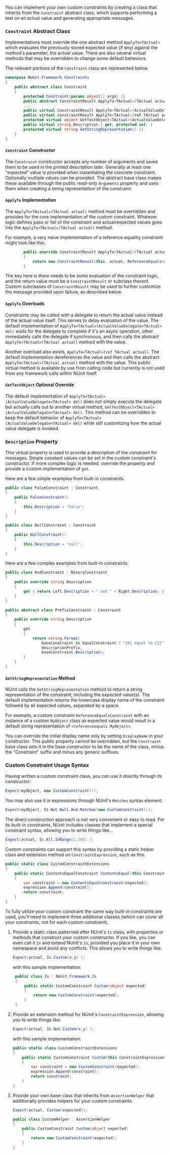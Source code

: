 
You can implement your own custom constraints by creating a class that 
inherits from the `Constraint` abstract class, which supports performing a 
test on an actual value and generating appropriate messages.

### `Constraint` Abstract Class

Implementations must override the one abstract method `ApplyTo<TActual>` which
evaluates the previously stored expected value (if any) against the method's 
parameter, the actual value. There are also several virtual methods that may be
overridden to change some default behaviors.

The relevant portions of the `Constraint` class are represented below.
   
```C#
namespace NUnit.Framework.Constraints
{
    public abstract class Constraint
    {
        protected Constraint(params object[] args) {}
        public abstract ConstraintResult ApplyTo<TActual>(TActual actual);
        ...
        public virtual ConstraintResult ApplyTo<TActual>(ActualValueDelegate<TActual> del) {}
        public virtual ConstraintResult ApplyTo<TActual>(ref TActual actual) {}
        protected virtual object GetTestObject<TActual>(ActualValueDelegate<TActual> del) {}
        public virtual string Description { get; protected set; }
        protected virtual string GetStringRepresentation() {}
    }
}
```

#### `Constraint` Constructor

The `Constraint` constructor accepts any number of arguments and saves them to be used
in the printed description later. Generally at least one "expected" value is provided
when instantiating the concrete constraint. Optionally multiple values can be provided.
The abstract base class makes these available through the public read-only `Arguments`
property and uses them when creating a string representation of the constraint.

#### `ApplyTo` Implementation

The `ApplyTo<TActual>(TActual actual)` method must be overridden and provides for the
core implementation of the custom constraint. Whatever logic defines pass or fail
of the constraint and actual/expected values goes into the `ApplyTo<TActual>(TActual actual)`
method.

For example, a very naive implementation of a reference equality constraint might look 
like this:

```C#
        public override ConstraintResult ApplyTo<TActual>(TActual actual)
        {
            return new ConstraintResult(this, actual, ReferenceEquals(actual, Arguments[0]));
        }
```

The key here is there needs to be some evaluation of the constraint logic, and the return value
must be a `ConstraintResult` or subclass thereof. Custom subclasses of `ConstraintResult` may
be used to further customize the message provided upon failure, as described below.

#### `ApplyTo` Overloads

Constraints may be called with a delegate to return the actual value instead of the actual
value itself. This serves to delay evaluation of the value. The default implementation
of `ApplyTo<TActual>(ActualValueDelegate<TActual> del)` waits for the delegate to
complete if it's an async operation, other immediately calls the delegate if synchronous, and 
then calls the abstract `ApplyTo<TActual>(TActual actual)` method with the value.

Another overload also exists, `ApplyTo<TActual>(ref TActual actual)`. The default implementation
dereferences the value and then calls the abstract `ApplyTo<TActual>(TActual actual)` method 
with the value. This public virtual method is available by use from calling code but currently
is not used from any framework calls within NUnit itself.

#### `GetTestObject` Optional Override

The default implementation of `ApplyTo<TActual>(ActualValueDelegate<TActual> del)` does not
simply execute the delegate but actually calls out to another virtual method, 
`GetTestObject<TActual>(ActualValueDelegate<TActual> del)`. This method can be overridden to
 keep the default behavior of `ApplyTo<TActual>(ActualValueDelegate<TActual> del)` while still
 customizing how the actual value delegate is invoked.

### `Description` Property

This virtual property is used to provide a description of the constraint for messages. Simple
constant values can be set in the custom constraint's constructor. If more complex logic is
needed, override the property and provide a custom implementation of `get`.

Here are a few simple examples from built-in constraints.

```C#
public class FalseConstraint : Constraint
{
    public FalseConstraint()
    {
        this.Description = "False";
    }
}

public class NullConstraint : Constraint
{
    public NullConstraint()
    {
        this.Description = "null";
    }
}
```
    
Here are a few complex examples from built-in constraints.

```C#
public class AndConstraint : BinaryConstraint
{
    public override string Description
    {
        get { return Left.Description + " and " + Right.Description; }
    }
}

public abstract class PrefixConstraint : Constraint
{
    public override string Description
    {
        get
        {
            return string.Format(
                baseConstraint is EqualConstraint ? "{0} equal to {1}" : "{0} {1}", 
                descriptionPrefix, 
                baseConstraint.Description);
        }
    }
}
```

#### `GetStringRepresentation` Method

NUnit calls the `GetStringRepresentation` method to return a string representation of the
constraint, including the expected value(s). The default implementation returns the lowercase
display name of the constraint followed by all expected values, separated by a space. 

For example, a custom constraint `ReferenceEqualsConstraint` with an instance of a custom
`MyObject` class as expected value would result in a default string representation of 
`<referenceequals MyObject>`.

You can override the initial display name only by setting `DisplayName` in your constructor.
This public property cannot be overridden, but the `Constraint` base class sets it in the 
base constructor to be the name of the class, minus the "Constraint" suffix and minus
any generic suffixes.

### Custom Constraint Usage Syntax

Having written a custom constraint class, you can use it directly through its constructor:

```C#
Expect(myObject, new CustomConstraint());
```

You may also use it in expressions through NUnit's `Matches` syntax element:

```C#
Expect(myObject, Is.Not.Null.And.Matches(new CustomConstraint());
```

The direct construction approach is not very convenient or easy to read.
For its built-in constraints, NUnit includes classes that implement a special 
constraint syntax, allowing you to write things like...

```C#
Expect(actual, Is.All.InRange(1,100) );
```

Custom constraints can support this syntax by providing a static helper class and
extension method on `ConstraintExpression`, such as this.

```C#
public static class CustomConstraintExtensions
{
    public static ContentsEqualConstraint ContentsEqual(this ConstraintExpression expression, object expected)
    {
        var constraint = new ContentsEqualConstraint(expected);
        expression.Append(constraint);
        return constraint;
    }
}
```
    
To fully utilize your custom constraint the same way built-in constraints are used, you'll
need to implement three additional classes (which can cover all your constraints, not
for each custom constraint).

1. Provide a static class patterned after NUnit's `Is` class, with properties
   or methods that construct your custom constructor. If you like, you can even call it
   `Is` and extend NUnit's `Is`, provided you place it in your own namespace and avoid 
   any conflicts. This allows you to write things like:

   ```C#
   Expect(actual, Is.Custom(x,y) );
   ```
   
   with this sample implementation:
   
   ```C#
    public class Is : NUnit.Framework.Is
    {
        public static CustomConstraint Custom(object expected)
        {
            return new CustomConstraint(expected);
        }
    }   
    ```
    
2. Provide an extension method for NUnit's `ConstraintExpression`, allowing
   you to write things like:

   ```C#
   Expect(actual, Is.Not.Custom(x,y) );
   ```

    with this sample implementation:
    
    ```C#
    public static class CustomConstraintExtensions
    {
        public static CustomConstraint Custom(this ConstraintExpression expression, object expected)
        {
            var constraint = new CustomConstraint(expected);
            expression.Append(constraint);
            return constraint;
        }
    }    
    ```
    
3. Provide your own base class that inherits from `AssertionHelper` that additionally
   provides helpers for your custom constraints.
   
   ```C#
   Expect(actual, Custom(expected));
   ```
   
    ```C#
    public class CustomHelper : AssertionHelper
    {
        public CustomConstraint Custom(object expected)
        {
            return new CustomConstraint(expected);
        }
    }
    ```
   
